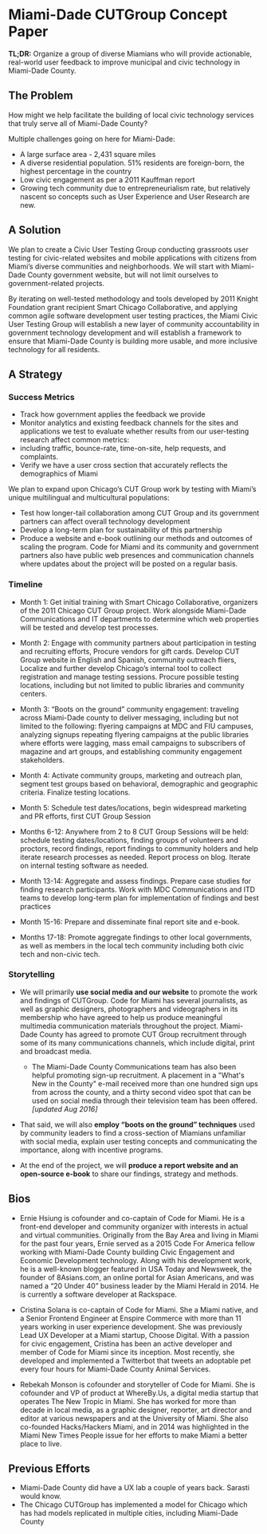 # Miami-Dade CUTGroup Concept Paper 

**TL;DR:** Organize a group of diverse Miamians who will provide actionable, real-world user feedback to improve municipal and civic technology in Miami-Dade County. 

## The Problem
How might we help facilitate the building of local civic technology services that truly serve all of Miami-Dade County?

Multiple challenges going on here for Miami-Dade:
- A large surface area - 2,431 square miles
- A diverse residential population. 51% residents are foreign-born, the highest percentage in the country
- Low civic engagement as per a 2011 Kauffman report
- Growing tech community due to entrepreneurialism rate, but relatively nascent so concepts such as User Experience and User Research are new. 

## A Solution
We plan to create a Civic User Testing Group conducting grassroots user testing for civic-related websites and mobile applications with citizens from Miami’s diverse communities and neighborhoods. We will start with Miami-Dade County government website, but will not limit ourselves to government-related projects.

 By iterating on  well-tested methodology and tools developed by 2011 Knight Foundation grant recipient Smart Chicago Collaborative, and applying common agile software development user testing practices, the Miami Civic User Testing Group will establish a new layer of community accountability in government technology development and will establish a framework to ensure that Miami-Dade County is building more usable, and more inclusive technology for all residents. 


## A Strategy

### Success Metrics

- Track how government applies the feedback we provide
- Monitor analytics and existing feedback channels for the sites and applications we test to evaluate whether results from our user-testing research affect common metrics:
- including traffic, bounce-rate, time-on-site, help requests, and complaints.
- Verify we have a user cross section that accurately reflects the demographics of Miami

We plan to expand upon Chicago’s CUT Group work by testing with Miami’s unique multilingual and multicultural populations:
- Test how longer-tail collaboration among CUT Group and its government partners can affect overall technology development
- Develop a long-term plan for sustainability of this partnership
- Produce a website and e-book outlining our methods and outcomes of scaling the program. Code for Miami and its community and government partners also have public web presences and communication channels where updates about the project will be posted on a regular basis.  

### Timeline

- Month 1: Get initial training with Smart Chicago Collaborative, organizers of the 2011 Chicago CUT Group project. Work alongside Miami-Dade Communications and IT departments to determine which web properties will be tested and develop test processes.
 
- Month 2: Engage with community partners about participation in testing and recruiting efforts, Procure vendors for gift cards. Develop CUT Group website in English and Spanish, community outreach fliers, Localize and further develop Chicago’s internal tool to collect registration and manage testing sessions. Procure possible testing locations, including but not limited to public libraries and community centers.

- Month 3: “Boots on the ground” community engagement: traveling across Miami-Dade county to deliver messaging, including but not limited to the following: flyering campaigns at MDC and FIU campuses, analyzing signups repeating flyering campaigns at the public libraries where efforts were lagging, mass email campaigns to subscribers of magazine and art groups, and establishing community engagement stakeholders.

- Month 4: Activate community groups, marketing and outreach plan, segment test groups based on behavioral, demographic and geographic criteria. Finalize testing locations.

- Month 5: Schedule test dates/locations, begin widespread marketing and PR efforts, first CUT Group Session

- Months 6-12: Anywhere from 2 to 8 CUT Group Sessions will be held: schedule testing dates/locations, finding groups of volunteers and proctors, record findings, report findings to community holders and help iterate research processes as needed. Report process on blog. Iterate on internal testing software as needed.

- Month 13-14: Aggregate and assess findings. Prepare case studies for finding research participants. Work with MDC Communications and ITD teams to develop long-term plan for implementation of findings and best practices

- Month 15-16: Prepare and disseminate final report site and e-book.

- Months 17-18: Promote aggregate findings to other local governments, as well as members in the local tech community including both civic tech and non-civic tech.

### Storytelling

- We will primarily **use social media and our website** to promote the work and findings of CUTGroup. Code for Miami has several journalists, as well as graphic designers, photographers and videographers in its membership who have agreed to help us produce meaningful multimedia communication materials throughout the project. Miami-Dade County has agreed to promote CUT Group recruitment through some of its many communications channels, which include digital, print and broadcast media.
  - The Miami-Dade County Communications team has also been helpful promoting sign-up recruitment. A placement in a "What's New in the County" e-mail received more than one hundred sign ups from across the county, and a thirty second video spot that can be used on social media through their television team has been offered. _[updated Aug 2016]_

- That said, we will also **employ “boots on the ground” techniques** used by community leaders to find a cross-section of Miamians unfamiliar with social media, explain user testing concepts and communicating the importance, along with incentive programs.

- At the end of the project, we will **produce a report website and an open-source e-book** to share our findings, strategy and methods.

## Bios

- Ernie Hsiung is cofounder and co-captain of Code for Miami. He is a front-end developer and community organizer with interests in actual and virtual communities. Originally from the Bay Area and living in Miami for the past four years, Ernie served as a 2015 Code For America fellow working with Miami-Dade County building  Civic Engagement and Economic Development technology. Along with his development work, he is a well-known blogger featured in USA Today and Newsweek, the founder of 8Asians.com, an online portal for Asian Americans, and was named a “20 Under 40” business leader by the Miami Herald in 2014. He is currently a software developer at Rackspace. 

- Cristina Solana is co-captain of Code for Miami. She a Miami native, and a Senior Frontend Engineer at Enspire Commerce with more than 11 years working in user experience development. She was previously Lead UX Developer at a Miami startup, Choose Digital. With a passion for civic engagement, Cristina has been an active developer and member of Code for Miami since its inception. Most recently, she developed and implemented a Twitterbot that tweets an adoptable pet every four hours for Miami-Dade County Animal Services.

- Rebekah Monson is cofounder and storyteller of Code for Miami. She is cofounder and VP of product at WhereBy.Us, a digital media startup that operates The New Tropic in Miami. She has worked for more than decade in local media, as a graphic designer, reporter, art director and editor at various newspapers and at the University of Miami. She also co-founded Hacks/Hackers Miami, and in 2014 was highlighted in the Miami New Times People issue for her efforts to make Miami a better place to live.

## Previous Efforts
- Miami-Dade County did have a UX lab a couple of years back. Sarasti would know.
- The Chicago CUTGroup has implemented a model for Chicago which has had models replicated in multiple  cities, including Miami-Dade County
